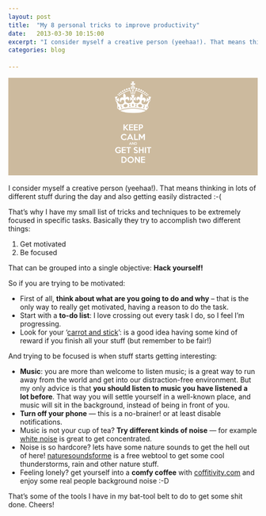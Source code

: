 ```yaml
---
layout: post
title:  "My 8 personal tricks to improve productivity"
date:   2013-03-30 10:15:00
excerpt: "I consider myself a creative person (yeehaa!). That means thinking in lots of different stuff during the day and also getting"
categories: blog

---
```


<p><img class="full-width-image" src="/images/keep_calm_and_get_shit_done.png" /></p>

I consider myself a creative person (yeehaa!). That means thinking in lots of different stuff during the day and also getting easily distracted :-(

That’s why I have my small list of tricks and techniques to be extremely focused in specific tasks. Basically they try to accomplish two different things:

1. Get motivated
2. Be focused

That can be grouped into a single objective: **Hack yourself!**
 

So if you are trying to be motivated:

* First of all, **think about what are you going to do and why** – that is the only way to really get motivated, having a reason to do the task.
* Start with a **to-do list**: I love crossing out every task I do, so I feel I’m progressing.
* Look for your ‘[carrot and stick](http://en.wikipedia.org/wiki/Carrot_and_stick)’: is a good idea having some kind of reward if you finish all your stuff (but remember to be fair!)

And trying to be focused is when stuff starts getting interesting:

* **Music**: you are more than welcome to listen music; is a great way to run away from the world and get into our distraction-free environment. But my only advice is that **you should listen to music you have listened a lot before**. That way you will settle yourself in a well-known place, and music will sit in the background, instead of being in front of you.
* **Turn off your phone** — this is a no-brainer! or at least disable notifications.
* Music is not your cup of tea? **Try different kinds of noise** — for example [white noise](http://simplynoise.com/) is great to get concentrated.
* Noise is so hardcore? lets have some nature sounds to get the hell out of here! [naturesoundsforme](http://naturesoundsfor.me/) is a free webtool to get some cool thunderstorms, rain and other nature stuff.
* Feeling lonely? get yourself into a **comfy coffee** with [coffitivity.com](https://coffitivity.com/) and enjoy some real people background noise :-D

That’s some of the tools I have in my bat-tool belt to do to get some shit done. Cheers!